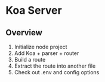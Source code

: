 
# Koa Server

## Overview

1. Initialize node project
2. Add Koa + parser + router
3. Build a route
4. Extract the route into another file
5. Check out .env and config options
